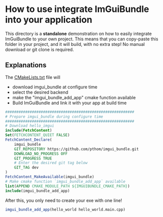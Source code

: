 # How to use integrate ImGuiBundle into your application

This directory is a **standalone** demonstration on how to easily integrate ImGuiBundle to your own project.
This means that you can copy-paste this folder in your project, and it will build, with no extra step!
No manual download or git clone is required.


## Explanations

The [CMakeLists.txt](CMakeLists.txt) file will 
* download imgui_bundle at configure time
* select the desired backend
* make the "imgui_bundle_add_app" cmake function available
* Build ImGuiBundle and link it with your app at build time

````cmake
##########################################################
# Prepare imgui_bundle during configure time
##########################################################
# Download hello_imgui
include(FetchContent)
Set(FETCHCONTENT_QUIET FALSE)
FetchContent_Declare(
    imgui_bundle
    GIT_REPOSITORY https://github.com/pthom/imgui_bundle.git
    DOWNLOAD_NO_PROGRESS OFF
    GIT_PROGRESS TRUE
    # Enter the desired git tag below
    GIT_TAG dev
)
FetchContent_MakeAvailable(imgui_bundle)
# Make cmake function `imgui_bundle_add_app` available
list(APPEND CMAKE_MODULE_PATH ${IMGUIBUNDLE_CMAKE_PATH})
include(imgui_bundle_add_app)
````

After this, you only need to create your exe with one line!
````cmake
imgui_bundle_add_app(hello_world hello_world.main.cpp)
````
